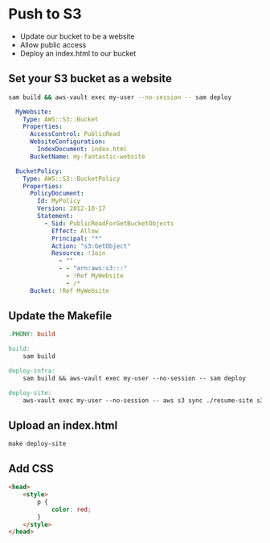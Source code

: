 
# Push to S3

- Update our bucket to be a website
- Allow public access
- Deploy an index.html to our bucket

## Set your S3 bucket as a website

```bash
sam build && aws-vault exec my-user --no-session -- sam deploy
```

```yaml
  MyWebsite:
    Type: AWS::S3::Bucket
    Properties:
      AccessControl: PublicRead
      WebsiteConfiguration:
        IndexDocument: index.html
      BucketName: my-fantastic-website

  BucketPolicy:
    Type: AWS::S3::BucketPolicy
    Properties:
      PolicyDocument:
        Id: MyPolicy
        Version: 2012-10-17
        Statement:
          - Sid: PublicReadForGetBucketObjects
            Effect: Allow
            Principal: "*"
            Action: "s3:GetObject"
            Resource: !Join
              - ""
              - - "arn:aws:s3:::"
                - !Ref MyWebsite
                - /*
      Bucket: !Ref MyWebsite
```

## Update the Makefile

```makefile
.PHONY: build

build:
	sam build

deploy-infra:
	sam build && aws-vault exec my-user --no-session -- sam deploy

deploy-site:
	aws-vault exec my-user --no-session -- aws s3 sync ./resume-site s3://my-fantastic-website
```

## Upload an index.html

```
make deploy-site
```

## Add CSS

```html
<head>
    <style>
        p {
            color: red;
        }
    </style>
</head>
```
